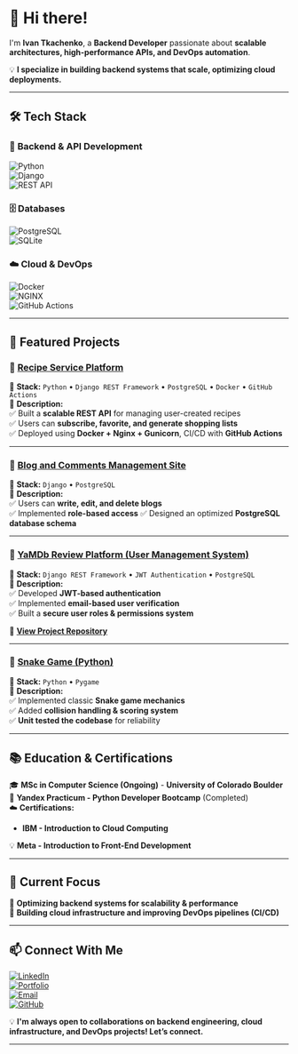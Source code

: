 # 🚀 Hi there!
I'm **Ivan Tkachenko**, a **Backend Developer** passionate about **scalable architectures, high-performance APIs, and DevOps automation**.  

💡 **I specialize in building backend systems that scale, optimizing cloud deployments.**  

---

## 🛠 **Tech Stack**
### 🚀 **Backend & API Development**
![Python](https://img.shields.io/badge/Python-3776AB?style=flat&logo=python&logoColor=white)  
![Django](https://img.shields.io/badge/Django-092E20?style=flat&logo=django&logoColor=white)  
![REST API](https://img.shields.io/badge/REST-0088CC?style=flat&logo=swagger&logoColor=white)  

### 🗄 **Databases**
![PostgreSQL](https://img.shields.io/badge/PostgreSQL-316192?style=flat&logo=postgresql&logoColor=white)  
![SQLite](https://img.shields.io/badge/SQLite-003B57?style=flat&logo=sqlite&logoColor=white)  

### ☁️ **Cloud & DevOps**
![Docker](https://img.shields.io/badge/Docker-2496ED?style=flat&logo=docker&logoColor=white)  
![NGINX](https://img.shields.io/badge/NGINX-009639?style=flat&logo=nginx&logoColor=white)  
![GitHub Actions](https://img.shields.io/badge/GitHub_Actions-2088FF?style=flat&logo=github-actions&logoColor=white)  

---

## 📌 **Featured Projects**
### 🌟 **[Recipe Service Platform](https://kittygram.biz/)**
📜 **Stack:** `Python` • `Django REST Framework` • `PostgreSQL` • `Docker` • `GitHub Actions`  
📌 **Description:**  
✅ Built a **scalable REST API** for managing user-created recipes  
✅ Users can **subscribe, favorite, and generate shopping lists**  
✅ Deployed using **Docker + Nginx + Gunicorn**, CI/CD with **GitHub Actions**  

---

### 🌟 **[Blog and Comments Management Site](https://github.com/FrostWillmott/Blogicum)**
📜 **Stack:** `Django` • `PostgreSQL`  
📌 **Description:**  
✅ Users can **write, edit, and delete blogs**  
✅ Implemented **role-based access**
✅ Designed an optimized **PostgreSQL database schema**  

---

### 🌟 **[YaMDb Review Platform (User Management System)](https://github.com/FrostWillmott/api_yamdb)**
📜 **Stack:** `Django REST Framework` • `JWT Authentication` • `PostgreSQL`  
📌 **Description:**  
✅ Developed **JWT-based authentication**  
✅ Implemented **email-based user verification**  
✅ Built a **secure user roles & permissions system**  

🔗 **[View Project Repository](#)**  

---

### 🌟 **[Snake Game (Python)](https://github.com/FrostWillmott/snake-game)**
📜 **Stack:** `Python` • `Pygame`  
📌 **Description:**  
✅ Implemented classic **Snake game mechanics**  
✅ Added **collision handling & scoring system**  
✅ **Unit tested the codebase** for reliability  


---

## 📚 **Education & Certifications**
🎓 **MSc in Computer Science (Ongoing)** - **University of Colorado Boulder**  
📜 **Yandex Practicum - Python Developer Bootcamp** (Completed)  
☁️ **Certifications:**  
- **IBM - Introduction to Cloud Computing**

💡 **Meta - Introduction to Front-End Development**

---

## 🎯 **Current Focus**
🔹 **Optimizing backend systems for scalability & performance**  
🔹 **Building cloud infrastructure and improving DevOps pipelines (CI/CD)**  

---

## 📫 **Connect With Me**
[![LinkedIn](https://img.shields.io/badge/LinkedIn-0077B5?style=flat&logo=linkedin&logoColor=white)](Your_LinkedIn)  
[![Portfolio](https://img.shields.io/badge/Portfolio-181717?style=flat&logo=github&logoColor=white)](Your_Portfolio)  
[![Email](https://img.shields.io/badge/Email-D14836?style=flat&logo=gmail&logoColor=white)](mailto:Your_Email)  
[![GitHub](https://img.shields.io/badge/GitHub-181717?style=flat&logo=github&logoColor=white)](Your_GitHub)  

💡 **I'm always open to collaborations on backend engineering, cloud infrastructure, and DevOps projects! Let’s connect.**  

---
